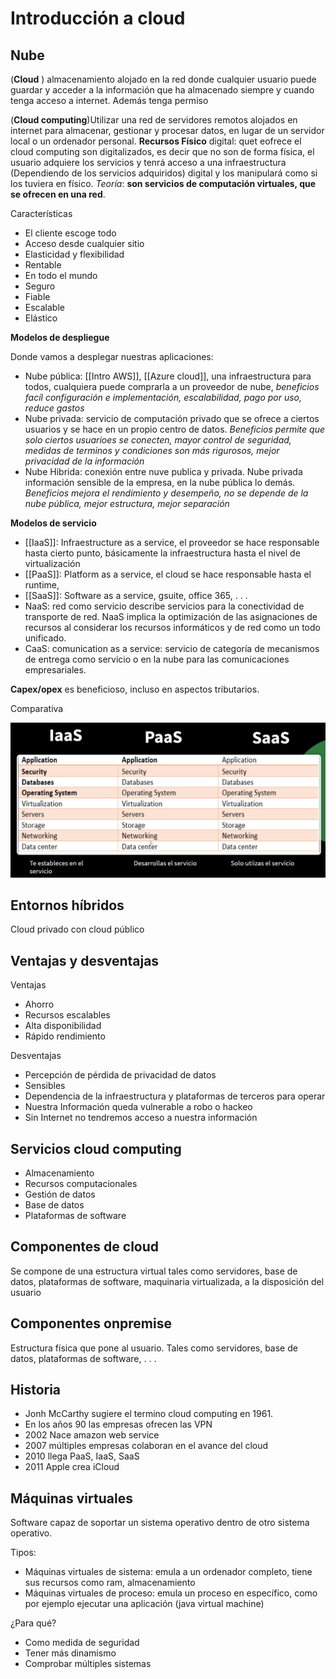 # Introducción a cloud

## Nube

(**Cloud** ) almacenamiento alojado en la red donde cualquier usuario puede guardar y acceder a la información que ha almacenado siempre y cuando tenga acceso a internet. Además tenga permiso 

(**Cloud computing**)Utilizar una red de servidores remotos alojados en internet para almacenar, gestionar y procesar datos, en lugar de un servidor local o un ordenador personal. **Recursos Físico** digital: quet eofrece el cloud computing son digitalizados, es decir que no son de forma física, el usuario adquiere los servicios y tenrá acceso a una infraestructura (Dependiendo de los servicios adquiridos) digital y los manipulará como si los tuviera en físico. *Teoría*: **son servicios de computación virtuales, que se ofrecen en una red**. 

Características 

* El cliente escoge todo
* Acceso desde cualquier sitio
* Elasticidad y flexibilidad
* Rentable
* En todo el mundo
* Seguro
* Fiable
* Escalable
* Elástico 

**Modelos de despliegue** 

Donde vamos a desplegar nuestras aplicaciones: 

* Nube pública: [[Intro AWS]], [[Azure cloud]], una infraestructura para todos, cualquiera puede comprarla a un proveedor de nube, *beneficios facíl configuración e implementación, escalabilidad, pago por uso, reduce gastos*
* Nube privada: servicio de computación privado que se ofrece a ciertos usuarios y se hace en un propio centro de datos. *Beneficios permite que solo ciertos usuarioes se conecten, mayor control de seguridad, medidas de terminos y condiciones son más rigurosos, mejor privacidad de la información*
* Nube Hibrida: conexión entre nuve publica y privada. Nube privada información sensible de la empresa, en la nube pública lo demás. *Beneficios mejora el rendimiento y desempeño, no se depende de la nube pública, mejor estructura, mejor separación*

**Modelos de servicio**

* [[IaaS]]: Infraestructure as a service, el proveedor se hace responsable hasta cierto punto, básicamente la infraestructura hasta el nivel de virtualización
* [[PaaS]]: Platform as a service, el cloud se hace responsable hasta el runtime,  
* [[SaaS]]: Software as a service, gsuite, office 365, . . . 
* NaaS: red como servicio describe servicios para la conectividad de transporte de red. NaaS implica la optimización de las asignaciones de recursos al considerar los recursos informáticos y de red como un todo unificado. 
* CaaS: comunication as a service: servicio de categoría de mecanismos de entrega como servicio o en la nube para las comunicaciones empresariales. 

**Capex/opex** es beneficioso, incluso en aspectos tributarios. 

Comparativa 

![comparativa ](./IaaSPaaSSaaS-comparative.png)

## Entornos híbridos 

Cloud privado con cloud público 



## Ventajas y desventajas 

Ventajas

* Ahorro
* Recursos escalables 
* Alta disponibilidad
* Rápido rendimiento 

Desventajas

* Percepción de pérdida de privacidad de datos
* Sensibles
* Dependencia de la infraestructura y plataformas de terceros para operar
* Nuestra Información queda vulnerable a robo o hackeo 
* Sin Internet no tendremos acceso a nuestra información 




## Servicios cloud computing

* Almacenamiento 
* Recursos computacionales
* Gestión de datos
* Base de datos
* Plataformas de software

## Componentes de cloud

Se compone de una estructura virtual tales como servidores, base de datos, plataformas de software, maquinaria virtualizada, a la disposición del usuario

## Componentes onpremise

Estructura física que pone al usuario. Tales como servidores, base de datos, plataformas de software, . . .


## Historia

* Jonh McCarthy sugiere el termino cloud computing en 1961. 
* En los años 90 las empresas ofrecen las VPN
* 2002 Nace amazon web service
* 2007 múltiples empresas colaboran en el avance del cloud
* 2010 llega PaaS, IaaS, SaaS
* 2011 Apple crea iCloud


## Máquinas virtuales

Software capaz de soportar un sistema operativo dentro de otro sistema operativo. 

Tipos: 

* Máquinas virtuales de sistema: emula a un ordenador completo, tiene sus recursos como ram, almacenamiento
* Máquinas virtuales de proceso: emula un proceso en específico, como por ejemplo ejecutar una aplicación (java virtual machine)

¿Para qué?

* Como medida de seguridad
* Tener más dinamismo
* Comprobar múltiples sistemas 

